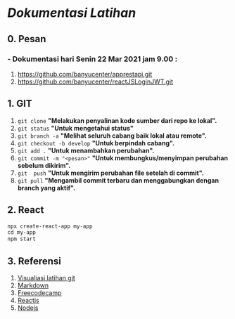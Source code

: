 # _Dokumentasi Latihan_

## 0. Pesan
### - Dokumentasi hari Senin 22 Mar 2021 jam 9.00 :
1. https://github.com/banyucenter/apprestapi.git
2. https://github.com/banyucenter/reactJSLoginJWT.git

## 1. GIT

1. `git clone` **"Melakukan penyalinan kode sumber dari repo ke lokal".**
2. `git status` **"Untuk mengetahui status"**
3. `git branch -a` **"Melihat seluruh cabang baik lokal atau remote".**
4. `git checkout -b develop` **"Untuk berpindah cabang".**
5. `git add .` **"Untuk menambahkan perubahan".**
6. `git commit -m "<pesan>"` **"Untuk membungkus/menyimpan perubahan sebelum dikirim".**
7. `git  push` **"Untuk mengirim perubahan file setelah di commit".**
8. `git pull` **"Mengambil commit terbaru dan menggabungkan dengan branch yang aktif".**

## 2. React

```markdown
npx create-react-app my-app
cd my-app
npm start
```
## 3. Referensi

1. [Visualiasi latihan git](https://learngitbranching.js.org/)
2. [Markdown](https://guides.github.com/features/mastering-markdown/)
3. [Freecodecamp](https://www.freecodecamp.org/)
4. [Reactjs](https://reactjs.org/docs/create-a-new-react-app.html)
5. [Nodejs](https://www.youtube.com/watch?v=_t3pUzdaRx4&list=PLH1gH0TmFBBiJuXv9YuzRoM9yuZtUHbhu&index=1)
